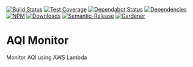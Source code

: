 [![Build Status](https://img.shields.io/travis/simlu/aqi-monitor/master.svg)](https://travis-ci.org/simlu/aqi-monitor)
[![Test Coverage](https://img.shields.io/coveralls/simlu/aqi-monitor/master.svg)](https://coveralls.io/github/simlu/aqi-monitor?branch=master)
[![Dependabot Status](https://api.dependabot.com/badges/status?host=github&repo=simlu/aqi-monitor)](https://dependabot.com)
[![Dependencies](https://david-dm.org/simlu/aqi-monitor/status.svg)](https://david-dm.org/simlu/aqi-monitor)
[![NPM](https://img.shields.io/npm/v/aqi-monitor.svg)](https://www.npmjs.com/package/aqi-monitor)
[![Downloads](https://img.shields.io/npm/dt/aqi-monitor.svg)](https://www.npmjs.com/package/aqi-monitor)
[![Semantic-Release](https://github.com/simlu/js-gardener/blob/master/assets/icons/semver.svg)](https://github.com/semantic-release/semantic-release)
[![Gardener](https://github.com/simlu/js-gardener/blob/master/assets/badge.svg)](https://github.com/simlu/js-gardener)

# AQI Monitor

Monitor AQI using AWS Lambda

